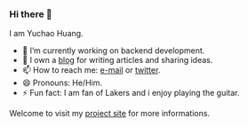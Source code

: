 ### Hi there 👋


I am Yuchao Huang.

- 🔭 I’m currently working on backend development.
- :bookmark_tabs: I own a [blog](https://hellochaos.cn/) for writing articles and sharing ideas.
- 📫 How to reach me: [e-mail](mailto:misterchaos@163.com) or [twitter](https://twitter.com/YuchaoHuang).
- 😄 Pronouns: He/Him.
- ⚡ Fun fact: I am fan of Lakers and i enjoy playing the guitar.

Welcome to visit my [project site](https://app.hellochaos.cn/) for more informations.

